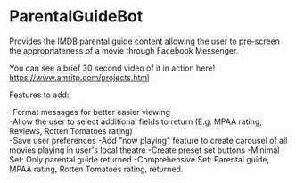 # ParentalGuideBot
Provides the IMDB parental guide content allowing the user to pre-screen the appropriateness of a movie through Facebook Messenger.

You can see a brief 30 second video of it in action here! https://www.amritp.com/projects.html

Features to add:

-Format messages for better easier viewing <br />
-Allow the user to select additional fields to return (E.g. MPAA rating, Reviews, Rotten Tomatoes rating)<br />
-Save user preferences
-Add "now playing" feature to create carousel of all movies playing in user's local theatre
-Create preset set buttons
  -Minimal Set: Only parental guide returned
  -Comprehensive Set: Parental guide, MPAA rating, Rotten Tomatoes rating, returned.

